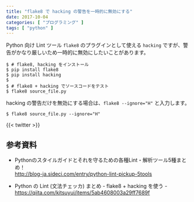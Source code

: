```yaml
---
title: "flake8 で hacking の警告を一時的に無効にする"
date: 2017-10-04
categories: [ "プログラミング" ]
tags: [ "python" ]
---
```


Python 向け Lint ツール `flake8` のプラグインとして使える `hacking` ですが、警告がかなり厳しいため一時的に無効にしたいことがあります。

```console
$ # flake8, hacking をインストール
$ pip install flake8
$ pip install hacking
$
$ # flake8 + hacking でソースコードをテスト
$ flake8 source_file.py
```

hacking の警告だけを無効にする場合は、`flake8 --ignore="H"` と入力します。

```console
$ flake8 source_file.py --ignore="H"
```

{{< twitter >}}

## 参考資料
- Pythonのスタイルガイドとそれを守るための各種Lint・解析ツール5種まとめ！<br />
  <span style="word-break: break-all;">
  http://blog-ja.sideci.com/entry/python-lint-pickup-5tools
  </span>

- Python の Lint (文法チェッカ) まとめ - flake8 + hacking を使う -<br />
  <span style="word-break: break-all;">
  https://qiita.com/kitsuyui/items/5ab4608003a29ff7689f
  </span>
